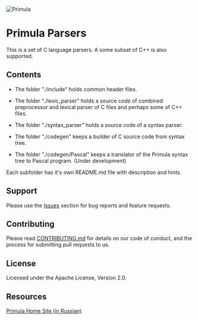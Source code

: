 ![Primula](http://primula.l4os.ru/wp-content/uploads/2014/01/primula_200.png)

# Primula Parsers

This is a set of C language parsers. A some subset of C++ is also supported.

## Contents

- The  folder "./include"  holds common header files.

- The  folder "./lexic_parser" holds a source code of combined preprocessor and lexical parser of C files and perhaps some of C++ files.

- The  folder "./syntax_parser" holds a source code of a syntax parser.

- The  folder "./codegen" keeps a builder of C source code from syntax tree.

- The  folder "./codegen/Pascal" keeps a translator of the Primula syntax tree to Pascal program. (Under development)

Each subfolder has it's own README.md file with description and hints.

## Support

Please use the [Issues](https://github.com/L4OS/Primula/issues) section for bug reports and feature requests.

## Contributing

Please read [CONTRIBUTING.md](CONTRIBUTING.md) for details on our code of conduct, and the process for submitting pull requests to us.

## License

Licensed under the Apache License, Version 2.0.

## Resources

[Primula Home Site (in Russian)](http://primula.l4os.ru/ "Click for visiting the Primula Home Site")

